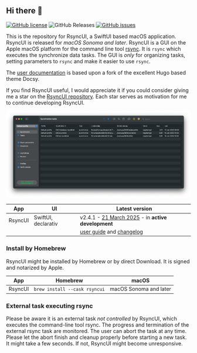 ## Hi there 👋

[![GitHub license](https://img.shields.io/github/license/rsyncOSX/RsyncUI)](https://github.com/rsyncOSX/RsyncUI/blob/main/Licence.MD)
![GitHub Releases](https://img.shields.io/github/downloads/rsyncosx/RsyncUI/v2.4.1/total)
[![GitHub issues](https://img.shields.io/github/issues/rsyncOSX/RsyncUI)](https://github.com/rsyncOSX/RsyncUI/issues)

This is the repository for RsyncUI, a SwiftUI based macOS application. RsyncUI is released for *macOS Sonoma and later*.
RsyncUI is a GUI on the Apple macOS platform for the command line tool [rsync](https://github.com/WayneD/rsync). It is `rsync` which executes
the synchronize data tasks. The GUI is *only* for organizing tasks, setting parameters to `rsync` and make it easier to use `rsync`.

The [user documentation](https://github.com/rsyncOSX/rysyncuidocs) is based upon a fork of the excellent Hugo based theme Docsy.

If you find RsyncUI useful, I would appreciate it if you could consider giving me a star on the [RsyncUI repository](https://github.com/rsyncOSX/RsyncUI).
Each star serves as motivation for me to continue developing RsyncUI.

![](images/rsyncui.png)

| App     | UI                  | Latest version                                                                                      |
|---------|---------------------|-----------------------------------------------------------------------------------------------------|
| RsyncUI | SwiftUI, declarativ | v2.4.1 - [21 March 2025](https://github.com/rsyncOSX/RsyncUI/releases) - in **active development** |
|  |  | [user guide](https://rsyncui.netlify.app/docs/) and [changelog](https://rsyncui.netlify.app/blog/) |

### Install by Homebrew

RsyncUI might be installed by Homebrew or by direct Download. It is signed and notarized by Apple.

| App      | Homebrew | macOS |
| ----------- | ----------- |   ----------- |
| RsyncUI   | `brew install --cask rsyncui`    | macOS Sonoma and later |

### External task executing rsync

Please be aware it is an external task *not controlled* by RsyncUI, which executes the command-line tool rsync. The progress and termination of the external
rsync task are monitored. The user can abort the task at any time. Please let the abort finish and cleanup properly before starting a new task.
It might take a few seconds. If not, RsyncUI might become unresponsive.
